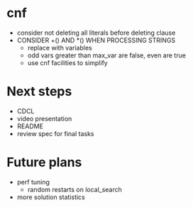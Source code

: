 # cnf
- consider not deleting all literals before deleting clause
- CONSIDER +() AND \*() WHEN PROCESSING STRINGS
    - replace with variables
    - odd vars greater than max_var are false, even are true
    - use cnf facilities to simplify

# Next steps
- CDCL
- video presentation
- README
- review spec for final tasks

# Future plans
- perf tuning
    - random restarts on local_search
- more solution statistics
